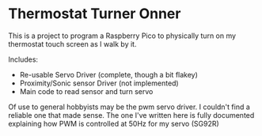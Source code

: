 # Thermostat Turner Onner
This is a project to program a Raspberry Pico to
physically turn on my thermostat touch screen as
I walk by it.

Includes:
 - Re-usable Servo Driver (complete, though a bit flakey)
 - Proximity/Sonic sensor Driver (not implemented)
 - Main code to read sensor and turn servo

Of use to general hobbyists may be the pwm servo driver.
I couldn't find a reliable one that made sense. The
one I've written here is fully documented explaining
how PWM is controlled at 50Hz for my servo (SG92R)

